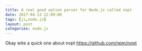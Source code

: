 ```yaml
---
title: A real good option parser for Node.js called nopt
date: 2017-04-13 22:09:00
tags: [js,node.js]
layout: post
categories: node.js
---
```


Okay wite a quick one about nopt https://github.com/npm/nopt

<!-- more -->
